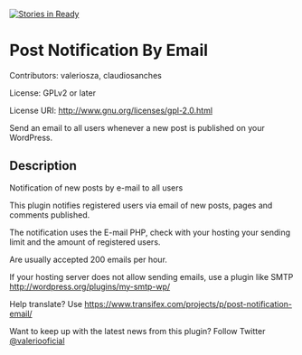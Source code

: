 [![Stories in Ready](https://badge.waffle.io/valeriosouza/post-notification-by-email.svg?label=ready&title=Ready)](http://waffle.io/valeriosouza/post-notification-by-email)
# Post Notification By Email #
Contributors: valeriosza, claudiosanches

License: GPLv2 or later

License URI: http://www.gnu.org/licenses/gpl-2.0.html

Send an email to all users whenever a new post is published on your WordPress.

## Description ##

Notification of new posts by e-mail to all users

This plugin notifies registered users via email of new posts, pages and comments published.

The notification uses the E-mail PHP, check with your hosting your sending limit and the amount of registered users.

Are usually accepted 200 emails per hour.

If your hosting server does not allow sending emails, use a plugin like SMTP http://wordpress.org/plugins/my-smtp-wp/

Help translate? Use https://www.transifex.com/projects/p/post-notification-email/

Want to keep up with the latest news from this plugin? Follow Twitter [@valeriooficial](https://twitter.com/valeriooficial)
